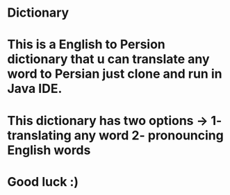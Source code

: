 # Dictionary
# This is a English to Persion dictionary that u can translate any word to Persian just clone and run in Java IDE.
# This dictionary has two options -> 1- translating any word  2- pronouncing English words
# Good luck :)
